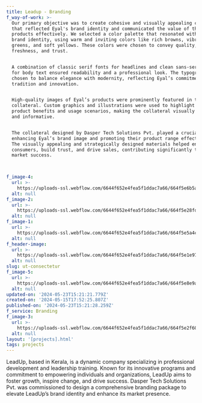 ```yaml
---
title: Leadup - Branding
f_way-of-work: >-
  Our primary objective was to create cohesive and visually appealing collateral
  that reflected Eyal's brand identity and communicated the value of their
  products effectively. We selected a color palette that resonated with Eyal’s
  brand identity, using warm and inviting colors like rich browns, vibrant
  greens, and soft yellows. These colors were chosen to convey quality,
  freshness, and trust.


  A combination of classic serif fonts for headlines and clean sans-serif fonts
  for body text ensured readability and a professional look. The typography was
  chosen to balance elegance with modernity, reflecting Eyal’s commitment to
  tradition and innovation.


  High-quality images of Eyal’s products were prominently featured in the
  collateral. Custom graphics and illustrations were used to highlight the
  product benefits and usage scenarios, making the collateral visually engaging
  and informative.


  The collateral designed by Dasper Tech Solutions Pvt. played a crucial role in
  enhancing Eyal’s brand image and promoting their product range effectively.
  The visually appealing and strategically designed materials helped engage
  consumers, build trust, and drive sales, contributing significantly to Eyal’s
  market success.


  ‍
f_image-4:
  url: >-
    https://uploads-ssl.webflow.com/6644f652e4fea5f1ddac7a66/664f5e6b5a0ba826374e1b53_logo_mockup_with_3D_logo_in_wall_1.jpg
  alt: null
f_image-2:
  url: >-
    https://uploads-ssl.webflow.com/6644f652e4fea5f1ddac7a66/664f5e28fd92ff37de6cd59b_3.png
  alt: null
f_image-1:
  url: >-
    https://uploads-ssl.webflow.com/6644f652e4fea5f1ddac7a66/664f5e5a4c8551f189f8571b_1.jpg
  alt: null
f_header-image:
  url: >-
    https://uploads-ssl.webflow.com/6644f652e4fea5f1ddac7a66/664f5e1e973ecb1b7a016c67_1.png
  alt: null
slug: ut-consectetur
f_image-5:
  url: >-
    https://uploads-ssl.webflow.com/6644f652e4fea5f1ddac7a66/664f5e8e9abdf12b164261d2_Untitled-1-03.jpg
  alt: null
updated-on: '2024-05-23T15:21:21.779Z'
created-on: '2024-05-15T17:52:25.807Z'
published-on: '2024-05-23T15:21:28.259Z'
f_service: Branding
f_image-3:
  url: >-
    https://uploads-ssl.webflow.com/6644f652e4fea5f1ddac7a66/664f5e2f60d960bbe847a679_Logo_Mockup_110.png
  alt: null
layout: '[projects].html'
tags: projects
---
```


LeadUp, based in Kerala, is a dynamic company specializing in professional development and leadership training. Known for its innovative programs and commitment to empowering individuals and organizations, LeadUp aims to foster growth, inspire change, and drive success. Dasper Tech Solutions Pvt. was commissioned to design a comprehensive branding package to elevate LeadUp’s brand identity and enhance its market presence.

‍
-
